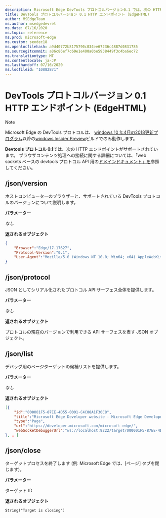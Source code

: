 ```yaml
---
description: Microsoft Edge DevTools プロトコルバージョン0.1 では、次の HTTP エンドポイントがサポートされています。
title: DevTools プロトコルバージョン 0.1 HTTP エンドポイント (EdgeHTML)
author: MSEdgeTeam
ms.author: msedgedevrel
ms.date: 07/16/2020
ms.topic: reference
ms.prod: microsoft-edge
ms.custom: seodec18
ms.openlocfilehash: a9d40772b8175790c034ee67236c4887d0831785
ms.sourcegitcommit: a06c86ef7c69e1e400a0be5938449f3c4ba6ec72
ms.translationtype: MT
ms.contentlocale: ja-JP
ms.lasthandoff: 07/16/2020
ms.locfileid: "10882871"
---
```

# DevTools プロトコルバージョン 0.1 HTTP エンドポイント (EdgeHTML)  

> [!NOTE]
> Microsoft Edge の DevTools プロトコルは、 [windows 10 年4月の2018更新プログラム](https://blogs.windows.com/windowsexperience/2018/04/30/how-to-get-the-windows-10-april-2018-update/#5VXkQMU41CJzZPER.97)以降の[windows Insider Preview](https://insider.windows.com/en-us/getting-started/)ビルドでのみ動作します。

**Devtools プロトコル 0.1**では、次の HTTP エンドポイントがサポートされています。 ブラウザコンテンツ処理への接続に関する詳細については、「web sockets ベースの devtools プロトコル API 用の[ドメイン](domains/index.md)[ドキュメント」を](../index.md#using-the-protocol)参照してください。

## /json/version
ホストコンピューターのブラウザーと、サポートされている DevTools プロトコルのバージョンについて説明します。

**パラメーター**

*なし*

**返されるオブジェクト**

```json
{
    "Browser":"Edge/17.17627",
    "Protocol-Version":"0.1",
    "User-Agent":"Mozilla/5.0 (Windows NT 10.0; Win64; x64) AppleWebKit/537.36 (KHTML, like Gecko) Chrome/64.0.3282.140 Safari/537.36 Edge/17.17627"
}
```

## /json/protocol

JSON としてシリアル化されたプロトコル API サーフェス全体を提供します。

**パラメーター**

*なし*

**返されるオブジェクト**

プロトコルの現在のバージョンで利用できる API サーフェスを表す JSON オブジェクト。

## /json/list

デバッグ用のページターゲットの候補リストを提供します。

**パラメーター**

*なし*

**返されるオブジェクト**

```json
[{
    "id":"000001F5-87EE-4D55-0091-C4C08A1F30C8",
    "title":"Microsoft Edge Developer website - Microsoft Edge Development",
    "type":"Page",
    "url":"https://developer.microsoft.com/microsoft-edge/",
    "webSocketDebuggerUrl":"ws://localhost:9222/target/000001F5-87EE-4D55-0091-C4C08A1F30C8"
}, … ]
```

## /json/close

ターゲットプロセスを終了します (例: Microsoft Edge では、[ページ] タブを閉じます)。

**パラメーター**

ターゲット ID 

**返されるオブジェクト**

```
String("Target is closing")
```
